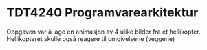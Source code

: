 # TDT4240 Programvarearkitektur 

Oppgaven var å lage en animasjon av 4 ulike bilder fra et hellikopter. Hellikopteret skulle også reagere til omgivelsene (veggene)
